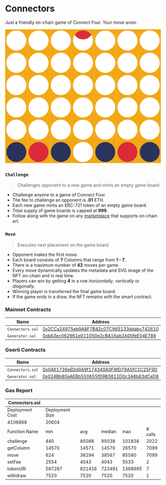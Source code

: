# Connectors

Just a friendly on-chain game of Connect Four. Your move anon.

<img src="images/board.svg">


### `Challenge`

> Challenges opponent to a new game and mints an empty game board

- Challenge anyone to a game of Connect Four.
- The fee to challenge an opponent is **.01** ETH.
- Each new game mints an ERC-721 token of an empty game board.
- Total supply of game boards is capped at **999**.
- Follow along with the game on any [marketplace](https://opensea.io/collection/connectors) that supports on-chain art.


### `Move`

> Executes next placement on the game board

- Opponent makes the first move.
- Each board consists of **7** Columns that range from **1 - 7**.
- There is a maximum number of **42** moves per game.
- Every move dynamically updates the metadata and SVG image of the NFT on-chain and in real time.
- Players can win by getting **4** in a row *horizontally*, *vertically* or *diagonally*.
- Winning player is transferred the final game board.
- If the game ends in a draw, the NFT remains with the smart contract.


### Mainnet Contracts

| Name                | Address                                                                                                               |
| ---------------     | --------------------------------------------------------------------------------------------------------------------- |
| `Connectors.sol`    | [0x2CCa24975eb9A8F7B42c07C965133ddabc742610](https://etherscan.io/address/0x2CCa24975eb9A8F7B42c07C965133ddabc742610) |
| `Generator.sol`     | [0xbA3ec062961e011050e2cBA16ab2A00feE04E786](https://etherscan.io/address/0xbA3ec062961e011050e2cBA16ab2A00feE04E786) |


### Goerli Contracts

| Name                | Address                                                                                                                      |
| ---------------     | ---------------------------------------------------------------------------------------------------------------------------- |
| `Connectors.sol`    | [0x0461736eEDd0A9f174340A0F8fD79A5fC1C25F9D](https://goerli.etherscan.io/address/0x0461736eEDd0A9f174340A0F8fD79A5fC1C25F9D) |
| `Generator.sol`     | [0x024Bb80aAEBb550655fD9B3811D0c3A8b83dCeD8](https://goerli.etherscan.io/address/0x024Bb80aAEBb550655fD9B3811D0c3A8b83dCeD8) |


### Gas Report

| Connectors.sol                         |                 |        |        |         |         |
|----------------------------------------|-----------------|--------|--------|---------|---------|
| Deployment Cost                        | Deployment Size |        |        |         |         |
| 4106868                                | 20604           |        |        |         |         |
| Function Name                          | min             | avg    | median | max     | # calls |
| challenge                              | 440             | 85088  | 95038  | 101838  | 2022    |
| getColumn                              | 14570           | 14571  | 14570  | 26570   | 7099    |
| move                                   | 624             | 36294  | 38567  | 85580   | 7099    |
| setFee                                 | 2554            | 4043   | 4043   | 5533    | 2       |
| tokenURI                               | 587267          | 821416 | 723491 | 1368995 | 7       |
| withdraw                               | 7520            | 7520   | 7520   | 7520    | 1       |

